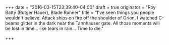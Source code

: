 +++
date = "2016-03-15T23:39:40-04:00"
draft = true
originator = "Roy Batty (Rutger Hauer), Blade Runner"
title = "I've seen things you people wouldn't believe. Attack ships on fire off the shoulder of Orion. I watched C-beams glitter in the dark near the Tannhauser gate. All those moments will be lost in time... like tears in rain... Time to die."

+++
